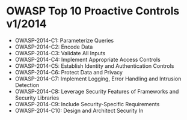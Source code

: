 # OWASP Top 10 Proactive Controls v1/2014

- OWASP-2014-C1: Parameterize Queries
- OWASP-2014-C2: Encode Data
- OWASP-2014-C3: Validate All Inputs
- OWASP-2014-C4: Implement Appropriate Access Controls
- OWASP-2014-C5: Establish Identity and Authentication Controls
- OWASP-2014-C6: Protect Data and Privacy
- OWASP-2014-C7: Implement Logging, Error Handling and Intrusion Detection
- OWASP-2014-C8: Leverage Security Features of Frameworks and Security Libraries
- OWASP-2014-C9: Include Security-Specific Requirements
- OWASP-2014-C10: Design and Architect Security In
